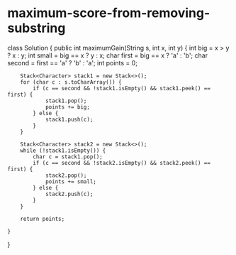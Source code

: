 # maximum-score-from-removing-substring
class Solution {
    public int maximumGain(String s, int x, int y) {
    int big = x > y ? x : y;
        int small = big == x ? y : x;
        char first = big == x ? 'a' : 'b';
        char second = first == 'a' ? 'b' : 'a';
        int points = 0;
        
        Stack<Character> stack1 = new Stack<>();
        for (char c : s.toCharArray()) {
            if (c == second && !stack1.isEmpty() && stack1.peek() == first) {
                stack1.pop();
                points += big;
            } else {
                stack1.push(c);
            }
        }
        
        Stack<Character> stack2 = new Stack<>();
        while (!stack1.isEmpty()) {
            char c = stack1.pop();
            if (c == second && !stack2.isEmpty() && stack2.peek() == first) {
                stack2.pop();
                points += small;
            } else {
                stack2.push(c);
            }
        }
        
        return points;
      
    }
}
